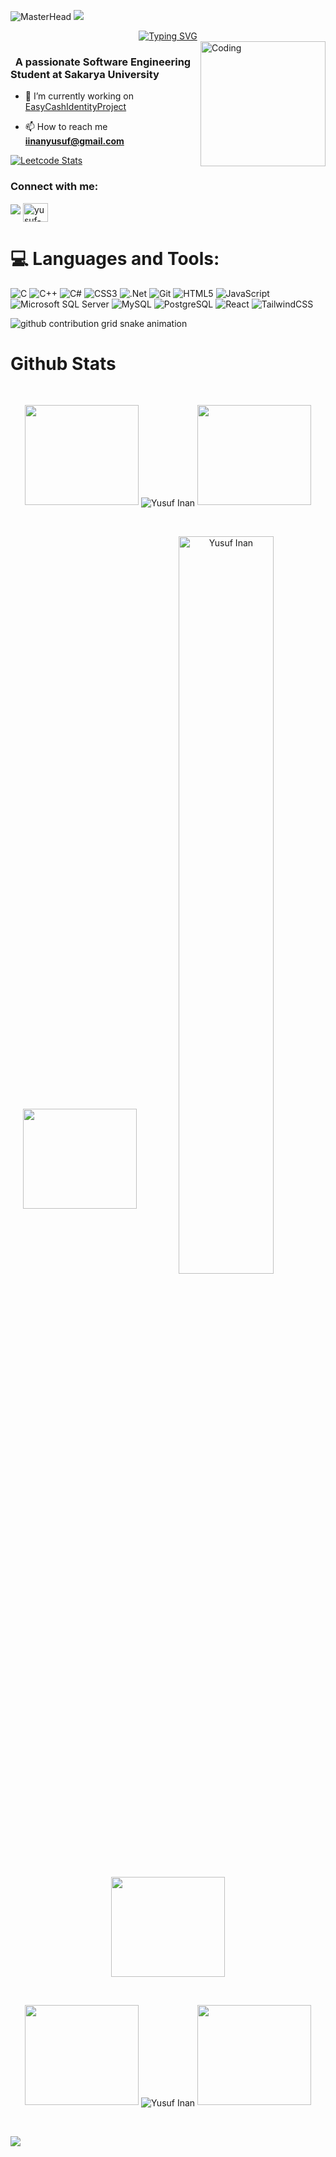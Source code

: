 ![MasterHead](https://github.com/yusufinann/yusufinann/blob/main/img/Github%20Banner.jpg)
![](https://komarev.com/ghpvc/?username=yusufinann&color=blue)
<div align="center">
 <a href="https://github.com/yusufinann">
  <img src="https://readme-typing-svg.demolab.com?font=Fira+Code&size=28&duration=3000&pause=500&center=true&vCenter=true&width=435&lines=%e2%9c%a8+Yusuf+Inan+%e2%9c%a8;%f0%9f%93%9a+Software+Engineering+Student+%f0%9f%92%bb;Welcome+To+My+Profile+%f0%9f%91%80" alt="Typing SVG" />
 </a>
</div>

<img src="https://github.com/yusufinann/yusufinann/blob/main/img/EatSleepCodeRepeat.gif" alt="Coding" width=200 height=200 align="right">

<h3 align="left">&nbsp; A passionate Software Engineering Student at Sakarya University</h3>

- 🔭 I’m currently working on [EasyCashIdentityProject](https://github.com/yusufinann/EasyCashIdentityProject)

- 📫 How to reach me **iinanyusuf@gmail.com**

[![Leetcode Stats](https://leetcard.jacoblin.cool/yusufinann?theme=unicorn)](https://leetcode.com/yusufinann/)

<h3 align="left">Connect with me:</h3>
<p align="left">
  <a href="https://github.com/yusufinann"><img src="https://user-images.githubusercontent.com/73097560/115834477-dbab4500-a447-11eb-908a-139a6edaec5c.gif"></a>
  <a href="https://linkedin.com/in/yusuf-inan-a42396266" target="blank"><img align="center" src="https://raw.githubusercontent.com/rahuldkjain/github-profile-readme-generator/master/src/images/icons/Social/linked-in-alt.svg" alt="yusuf-inan-a42396266" height="30" width="40" /></a>
</p>

# 💻 Languages and Tools:
![C](https://img.shields.io/badge/C-%2300599C.svg?style=for-the-badge&logo=c&logoColor=white)
![C++](https://img.shields.io/badge/C%2B%2B-%2300599C.svg?style=for-the-badge&logo=c%2B%2B&logoColor=white)
![C#](https://img.shields.io/badge/C%23-%23239120.svg?style=for-the-badge&logo=c-sharp&logoColor=white)
![CSS3](https://img.shields.io/badge/CSS3-%231572B6.svg?style=for-the-badge&logo=css3&logoColor=white)
![.Net](https://img.shields.io/badge/.NET-5C2D91?style=for-the-badge&logo=.net&logoColor=white)
![Git](https://img.shields.io/badge/Git-%23F05033.svg?style=for-the-badge&logo=git&logoColor=white)
![HTML5](https://img.shields.io/badge/HTML5-%23E34F26.svg?style=for-the-badge&logo=html5&logoColor=white)
![JavaScript](https://img.shields.io/badge/JavaScript-%23323330.svg?style=for-the-badge&logo=javascript&logoColor=%23F7DF1E)
![Microsoft SQL Server](https://img.shields.io/badge/Microsoft%20SQL%20Server-CC2927?style=for-the-badge&logo=microsoft%20sql%20server&logoColor=white)
![MySQL](https://img.shields.io/badge/MySQL-%2300f.svg?style=for-the-badge&logo=mysql&logoColor=white)
![PostgreSQL](https://img.shields.io/badge/PostgreSQL-%23316192.svg?style=for-the-badge&logo=postgresql&logoColor=white)
![React](https://img.shields.io/badge/React-%2320232a.svg?style=for-the-badge&logo=react&logoColor=%2361DAFB)
![TailwindCSS](https://img.shields.io/badge/TailwindCSS-%2338B2AC.svg?style=for-the-badge&logo=tailwind-css&logoColor=white)

<picture>
  <source media="(prefers-color-scheme: dark)" srcset="https://raw.githubusercontent.com/yusufinann/yusufinann/output/github-contribution-grid-snake-dark.svg">
  <source media="(prefers-color-scheme: light)" srcset="https://raw.githubusercontent.com/yusufinann/yusufinann/output/github-contribution-grid-snake.svg">
  <img alt="github contribution grid snake animation" src="https://raw.githubusercontent.com/yusufinann/yusufinann/output/github-contribution-grid-snake.svg">
</picture>

# Github Stats

<br />

<p align="center">
  <a>
    <img height="160" width="182" src="https://github.com/yusufinann/yusufinann/blob/main/img/Bird%20Wing%20Left.png">
    <img align="center" src="https://github-readme-stats.vercel.app/api?username=yusufinann&theme=material-palenight&hide_border=false&include_all_commits=false&count_private=false" alt="Yusuf Inan" />
    <img height="160" width="182" src="https://github.com/yusufinann/yusufinann/blob/main/img/Bird%20Wing%20Right.png">
  </a>
</p>

<br />

<p align="center">
  <a>
    <img height="160" width="182" src="https://github.com/yusufinann/yusufinann/blob/main/img/Bird%20Wing%20Left.png">
    <img align="center" src="https://github-readme-streak-stats.herokuapp.com/?user=yusufinann&theme=material-palenight&hide_border=false" alt="Yusuf Inan" width="55%" />
    <img height="160" width="182" src="https://github.com/yusufinann/yusufinann/blob/main/img/Bird%20Wing%20Right.png">
  </a>
</p>

<br />

<p align="center">
  <a>
    <img height="160" width="182" src="https://github.com/yusufinann/yusufinann/blob/main/img/Bird%20Wing%20Bottom%20Left.png">
    <img align="center" src="https://github-readme-stats.vercel.app/api/top-langs/?username=yusufinann&theme=material-palenight&hide_border=false&include_all_commits=false&count_private=false&layout=compact" alt="Yusuf Inan" />
    <img height="160" width="182" src="https://github.com/yusufinann/yusufinann/blob/main/img/Bird%20Wing%20Bottom%20Right.png">
  </a>
</p>

<br />

![](https://github-profile-trophy.vercel.app/?username=yusufinann&theme=dracula&no-frame=false&no-bg=false&margin-w=4)
